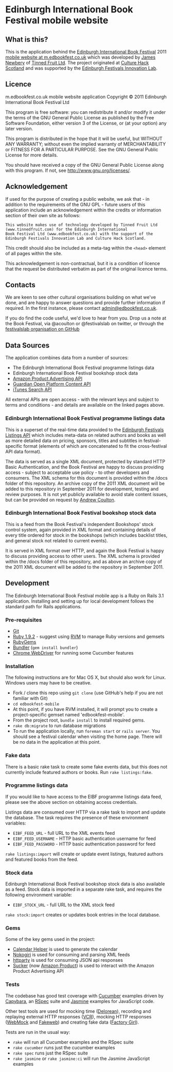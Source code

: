 # Edinburgh International Book Festival mobile website

## What is this?
This is the application behind the [Edinburgh International Book Festival](http://www.edbookfest.co.uk) 2011 [mobile website at m.edbookfest.co.uk](http://m.edbookfest.co.uk) which was developed by [James Newbery](https://github.com/froots) of [Tinned Fruit Ltd](http://tinnedfruit.com). The project originated at [Culture Hack Scotland](http://culturehackscotland.com) and was supported by the [Edinburgh Festivals Innovation Lab](http://festivalslab.com).

## Licence
m.edbookfest.co.uk mobile website application
Copyright &copy; 2011 Edinburgh International Book Festival Ltd

This program is free software: you can redistribute it and/or modify
it under the terms of the GNU General Public License as published by
the Free Software Foundation, either version 3 of the License, or
(at your option) any later version.

This program is distributed in the hope that it will be useful,
but WITHOUT ANY WARRANTY; without even the implied warranty of
MERCHANTABILITY or FITNESS FOR A PARTICULAR PURPOSE.  See the
GNU General Public License for more details.

You should have received a copy of the GNU General Public License
along with this program.  If not, see <http://www.gnu.org/licenses/>.

## Acknowledgement
If used for the purpose of creating a public website, we ask that - in addition to the requirements of the GNU
GPL - future users of this application include an acknowledgement within the credits or information section of their 
own site as follows:

    This website makes use of technology developed by Tinned Fruit Ltd (www.tinnedfruit.com) for the Edinburgh International 
	Book Festival Ltd (www.edbookfest.co.uk) with the support of the Edinburgh Festivals Innovation Lab	and Culture Hack Scotland.

This credit should also be included as a meta-tag within the `<head>` element of all pages within the site.

This acknowledgement is non-contractual, but it is a condition of licence that the request be distributed verbatim
as part of the original licence terms.

## Contacts
We are keen to see other cultural organisations building on what we've done, and are happy to answer questions and provide
further information if required. In the first instance, please contact admin@edbookfest.co.uk.

If you do find the code useful, we'd love to hear from you. Drop us a note at the Book Festival, via @acoulton or @festivalslab on
twitter, or through the [festivalslab organisation on GitHub](http://github.com/festivalslab)

## Data Sources
The application combines data from a number of sources:

* The Edinburgh International Book Festival programme listings data
* Edinburgh International Book Festival bookshop stock data
* [Amazon Product Advertising API](https://affiliate-program.amazon.co.uk/gp/advertising/api/detail/main.html)
* [Guardian Open Platform Content API](http://www.guardian.co.uk/open-platform)
* [iTunes Search API](http://www.apple.com/itunes/affiliates/resources/documentation/itunes-store-web-service-search-api.html)

All external APIs are open access - with the relevant keys and subject to terms and conditions - and details are available on 
the linked pages above.

### Edinburgh International Book Festival programme listings data
This is a superset of the real-time data provided to the [Edinburgh Festivals Listings API](http://festivalslab.com/api2011/about/) 
which includes meta-data on related authors and books as well as more detailed data on pricing, sponsors, titles and subtitles in
festival-specific format (elements of which are concatenated to fit the cross-festival API data format).

The data is served as a single XML document, protected by standard HTTP Basic Authentication, and the Book Festival are happy to
discuss providing access - subject to acceptable use policy - to other developers and consumers. The XML schema for this document
is provided within the /docs folder of this repository. An archive copy of the 2011 XML document will be added to this repository
in September 2011 for development, testing and review purposes. It is not yet publicly available to avoid stale content issues, but
can be provided on request by [Andrew Coulton](https://github.com/acoulton).

### Edinburgh International Book Festival bookshop stock data
This is a feed from the Book Festival's independent Bookshops' stock control system, again provided in XML format and containing
details of every title ordered for stock in the bookshops (which includes backlist titles, and general stock not related to current
events).

It is served in XML format over HTTP, and again the Book Festival is happy to discuss providing access to other users. The XML schema
is provided within the /docs folder of this repository, and as above an archive copy of the 2011 XML document will be added to the repository
in September 2011.

## Development

The Edinburgh International Book Festival mobile app is a Ruby on Rails 3.1 application. Installing and setting up for local development follows the standard path for Rails applications.

### Pre-requisites

* [Git](http://git-scm.com/)
* [Ruby 1.9.2](http://www.ruby-lang.org/) - suggest using [RVM](http://beginrescueend.com/) to manage Ruby versions and gemsets
* [RubyGems](http://rubygems.org/)
* [Bundler](http://gembundler.com/) (`gem install bundler`)
* [Chrome WebDriver](http://www.chromium.org/developers/testing/webdriver-for-chrome) for running some Cucumber features

### Installation

The following instructions are for Mac OS X, but should also work for Linux. Windows users may have to be creative.

* Fork / clone this repo using `git clone` (use GitHub's help if you are not familiar with Git)
* `cd edbookfest-mobile`
* At this point, if you have RVM installed, it will prompt you to create a project-specific gemset named 'edbookfest-mobile'.
* From the project root, `bundle install` to install required gems.
* `rake db:migrate` to run database migrations
* To run the application locally, run `foreman start` or `rails server`. You should see a festival calendar when visiting the home page. There will be no data in the application at this point.

### Fake data

There is a basic rake task to create some fake events data, but this does not currently include featured authors or books. Run `rake listings:fake`.

### Programme listings data

If you would like to have access to the EIBF programme listings data feed, please see the above section on obtaining access credentials.

Listings data are consumed over HTTP via a rake task to import and update the database. The task requires the presence of these environment variables:

* `EIBF_FEED_URL` - full URL to the XML events feed
* `EIBF_FEED_USERNAME` - HTTP basic authentication username for feed
* `EIBF_FEED_PASSWORD` - HTTP basic authentication password for feed

`rake listings:import` will create or update event listings, featured authors and featured books from the feed.

### Stock data

Edinburgh International Book Festival bookshop stock data is also available as a feed. Stock data is imported in a separate rake task, and requires the following environment variable:

* `EIBF_STOCK_URL` - full URL to the XML stock feed

`rake stock:import` creates or updates book entries in the local database.

### Gems

Some of the key gems used in the project:

* [Calendar Helper](https://github.com/topfunky/calendar_helper) is used to generate the calendar
* [Nokogiri](http://nokogiri.org/) is used for consuming and parsing XML feeds
* [httparty](http://httparty.rubyforge.org/) is used for consuming JSON api responses
* [Sucker](http://code.papercavalier.com/sucker/) (now [Amazon Product](http://code.papercavalier.com/amazon_product/)) is used to interact with the Amazon Product Advertising API

### Tests

The codebase has good test coverage with [Cucumber](http://cukes.info/) examples driven by [Capybara](https://github.com/jnicklas/capybara), an [RSpec](http://relishapp.com/rspec) suite and [Jasmine](http://pivotal.github.com/jasmine/) examples for JavaScript code. 

Other test tools are used for mocking time ([Delorean](https://github.com/bebanjo/delorean)), recording and replaying external HTTP responses ([VCR](http://relishapp.com/myronmarston/vcr)), mocking HTTP responses ([WebMock](https://github.com/bblimke/webmock) and [Fakeweb](https://github.com/chrisk/fakeweb)) and creating fake data ([Factory Girl](https://github.com/thoughtbot/factory_girl)).

Tests are run in the usual way:

* `rake` will run all Cucumber examples and the RSpec suite
* `rake cucumber` runs just the cucumber examples
* `rake spec` runs just the RSpec suite
* `rake jasmine` or `rake jasmine:ci` will run the Jasmine JavaScript examples
